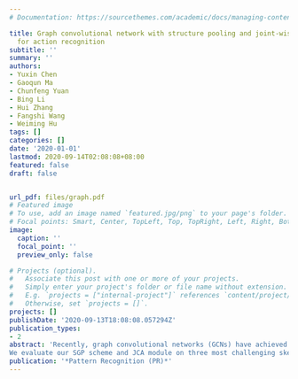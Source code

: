 ```yaml
---
# Documentation: https://sourcethemes.com/academic/docs/managing-content/

title: Graph convolutional network with structure pooling and joint-wise channel attention
  for action recognition
subtitle: ''
summary: ''
authors:
- Yuxin Chen
- Gaoqun Ma
- Chunfeng Yuan
- Bing Li
- Hui Zhang
- Fangshi Wang
- Weiming Hu
tags: []
categories: []
date: '2020-01-01'
lastmod: 2020-09-14T02:08:08+08:00
featured: false
draft: false


url_pdf: files/graph.pdf
# Featured image
# To use, add an image named `featured.jpg/png` to your page's folder.
# Focal points: Smart, Center, TopLeft, Top, TopRight, Left, Right, BottomLeft, Bottom, BottomRight.
image:
  caption: ''
  focal_point: ''
  preview_only: false

# Projects (optional).
#   Associate this post with one or more of your projects.
#   Simply enter your project's folder or file name without extension.
#   E.g. `projects = ["internal-project"]` references `content/project/deep-learning/index.md`.
#   Otherwise, set `projects = []`.
projects: []
publishDate: '2020-09-13T18:08:08.057294Z'
publication_types:
- 2
abstract: 'Recently, graph convolutional networks (GCNs) have achieved state-of-the-art results for skeleton based action recognition by expanding convolutional neural networks (CNNs) to graphs. However, due to the lack of effective feature aggregation method, e.g. max pooling in CNN, existing GCN-based methods only learn local information among adjacent joints and are hard to obtain high-level interaction features, such as interactions between five parts of human body. Moreover, subtle differences of confusing actions often hide in specific channels of key joints’ features, this kind of discriminative information is rarely exploited in previous methods. In this paper, we propose a novel graph convolutional network with structure based graph pooling (SGP) scheme and joint-wise channel attention (JCA) modules. The SGP scheme pools the human skeleton graph according to the prior knowledge of human body’s typology. This pooling scheme not only leads to more global representations but also reduces the amount of parameters and computation cost. The JCA module learns to selectively focus on discriminative joints of skeleton and pays different levels of attention to different channels. This novel attention mechanism enhance the model’s ability to classify confusing actions.  
We evaluate our SGP scheme and JCA module on three most challenging skeleton based action recognition datasets: NTU-RGB+D, Kinetics-M, and SYSU-3D. Our method outperforms the state-of-art methods on three benchmarks.'
publication: '*Pattern Recognition (PR)*'
---
```

